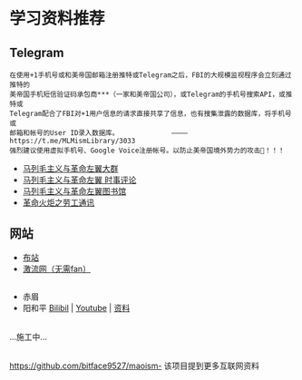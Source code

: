 # 学习资料推荐

## Telegram
```
在使用+1手机号或和美帝国邮箱注册推特或Telegram之后，FBI的大规模监视程序会立刻通过推特的
美帝国手机短信验证码承包商***（一家和美帝国公司），或Telegram的手机号搜索API，或推特或
Telegram配合了FBI对+1用户信息的请求直接共享了信息，也有搜集泄露的数据库，将手机号或
邮箱和帐号的User ID录入数据库。             ————https://t.me/MLMismLibrary/3033
强烈建议使用虚拟手机号、Google Voice注册帐号。以防止美帝国境外势力的攻击😤！！！
```
- [马列毛主义与革命左翼大群](https://t.me/longlivemarxleninmaoist)
- [马列毛主义与革命左翼 时事评论 ](https://t.me/eventstracing)
- [马列毛主义与革命左翼图书馆](https://t.me/taipingtianguo)
- [革命火炬之劳工通讯](https://t.me/gczy2023worker)

## 网站
- [布站](https://longlivemarxleninmaoism.online/)
- [激流网（无需fan）](https://jiliuwang.net/)

##
- 赤眉
- 阳和平 [Bilibil](https://space.bilibili.com/605727461/) | [Youtube](https://www.youtube.com/@peaceyang1952) | [资料](https://t.me/taipingtianguo/2312)


<br>...施工中...<br><br>

https://github.com/bitface9527/maoism- 该项目提到更多互联网资料
